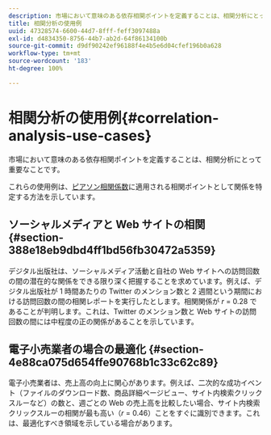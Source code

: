 ```yaml
---
description: 市場において意味のある依存相関ポイントを定義することは、相関分析にとって重要なことです。
title: 相関分析の使用例
uuid: 47328574-6600-44d7-8fff-feff3097488a
exl-id: d4834350-8756-44b7-ab2d-64f86134100b
source-git-commit: d9df90242ef96188f4e4b5e6d04cfef196b0a628
workflow-type: tm+mt
source-wordcount: '183'
ht-degree: 100%

---
```


# 相関分析の使用例{#correlation-analysis-use-cases}

市場において意味のある依存相関ポイントを定義することは、相関分析にとって重要なことです。

これらの使用例は、[ピアソン相関係数](../../../../home/c-get-started/c-analysis-vis/c-correlation-analysis/c-correlation-pearsons.md#concept-5996cb8c89fd4df5b47b7318e7a1d29c)に適用される相関ポイントとして関係を特定する方法を示しています。

## ソーシャルメディアと Web サイトの相関 {#section-388e18eb9dbd4ff1bd56fb30472a5359}

デジタル出版社は、ソーシャルメディア活動と自社の Web サイトへの訪問回数の間の潜在的な関係をできる限り深く把握することを求めています。例えば、デジタル出版社が 1 時間あたりの Twitter のメンション数と 2 週間という期間における訪問回数の間の相関レポートを実行したとします。相関関係が *r* = 0.28 であることが判明します。これは、Twitter のメンション数と Web サイトの訪問回数の間には中程度の正の関係があることを示しています。

## 電子小売業者の場合の最適化 {#section-4e88ca075d654ffe90768b1c33c62c89}

電子小売業者は、売上高の向上に関心があります。例えば、二次的な成功イベント（ファイルのダウンロード数、商品詳細ページビュー、サイト内検索クリックスルーなど）の数と、週ごとの Web の売上高を比較したい場合、サイト内検索クリックスルーの相関が最も高い（*r* = 0.46）ことをすぐに識別できます。これは、最適化すべき領域を示している場合があります。
